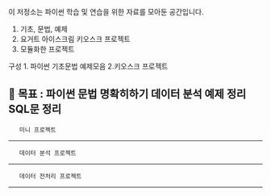이 저정소는 파이썬 학습 및 연습을 위한 자료를 모아둔 공간입니다.
1. 기초, 문법, 예제
2. 요거트 아이스크림 키오스크 프로젝트
3. 모듈화한 프로젝트


구성  1. 파이썬 기초문법 예제모음  2.키오스크 프로젝트


🎯
목표 : 파이썬 문법 명확히하기 
       데이터 분석 예제 정리
       SQL문 정리
-----------------------------
       미니 프로젝트
-----------------------------
       데이터 분석 프로젝트
-----------------------------
       데이터 전처리 프로젝트
-----------------------------

       
